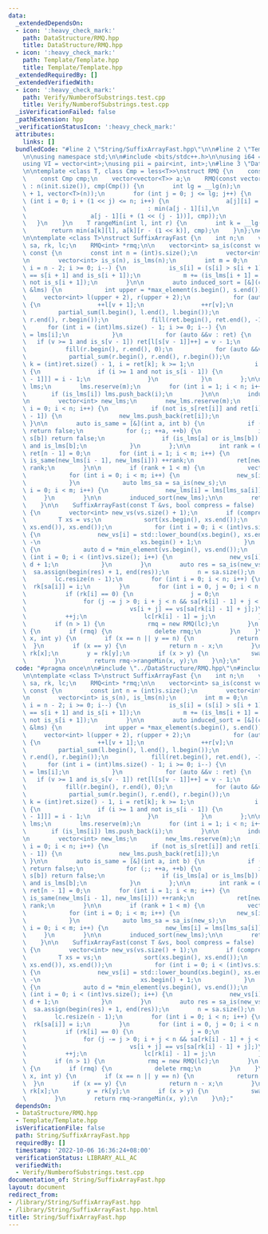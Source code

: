 ```yaml
---
data:
  _extendedDependsOn:
  - icon: ':heavy_check_mark:'
    path: DataStructure/RMQ.hpp
    title: DataStructure/RMQ.hpp
  - icon: ':heavy_check_mark:'
    path: Template/Template.hpp
    title: Template/Template.hpp
  _extendedRequiredBy: []
  _extendedVerifiedWith:
  - icon: ':heavy_check_mark:'
    path: Verify/NumberofSubstrings.test.cpp
    title: Verify/NumberofSubstrings.test.cpp
  _isVerificationFailed: false
  _pathExtension: hpp
  _verificationStatusIcon: ':heavy_check_mark:'
  attributes:
    links: []
  bundledCode: "#line 2 \"String/SuffixArrayFast.hpp\"\n\n#line 2 \"Template/Template.hpp\"\
    \n\nusing namespace std;\n\n#include <bits/stdc++.h>\n\nusing i64 = long long;\n\
    using VI = vector<int>;\nusing pii = pair<int, int>;\n#line 3 \"DataStructure/RMQ.hpp\"\
    \n\ntemplate <class T, class Cmp = less<T>>\nstruct RMQ {\n    const int n;\n\
    \    const Cmp cmp;\n    vector<vector<T>> a;\n    RMQ(const vector<T> &init)\
    \ : n(init.size()), cmp(Cmp()) {\n        int lg = __lg(n);\n        a.assign(lg\
    \ + 1, vector<T>(n));\n        for (int j = 0; j <= lg; j++) {\n            for\
    \ (int i = 0; i + (1 << j) <= n; i++) {\n                a[j][i] = (j == 0 ? init[i]\n\
    \                                  : min(a[j - 1][i],\n                      \
    \                  a[j - 1][i + (1 << (j - 1))], cmp));\n            }\n     \
    \   }\n    }\n    T rangeMin(int l, int r) {\n        int k = __lg(r - l);\n \
    \       return min(a[k][l], a[k][r - (1 << k)], cmp);\n    }\n};\n#line 5 \"String/SuffixArrayFast.hpp\"\
    \n\ntemplate <class T>\nstruct SuffixArrayFast {\n    int n;\n    vector<int>\
    \ sa, rk, lc;\n    RMQ<int> *rmq;\n\n    vector<int> sa_is(const vector<int> &s)\
    \ const {\n        const int n = (int)s.size();\n        vector<int> ret(n);\n\
    \n        vector<int> is_s(n), is_lms(n);\n        int m = 0;\n        for (int\
    \ i = n - 2; i >= 0; i--) {\n            is_s[i] = (s[i] > s[i + 1]) or (s[i]\
    \ == s[i + 1] and is_s[i + 1]);\n            m += (is_lms[i + 1] = is_s[i] and\
    \ not is_s[i + 1]);\n        }\n\n        auto induced_sort = [&](const vector<int>\
    \ &lms) {\n            int upper = *max_element(s.begin(), s.end());\n       \
    \     vector<int> l(upper + 2), r(upper + 2);\n            for (auto &&v : s)\
    \ {\n                ++l[v + 1];\n                ++r[v];\n            }\n   \
    \         partial_sum(l.begin(), l.end(), l.begin());\n            partial_sum(r.begin(),\
    \ r.end(), r.begin());\n            fill(ret.begin(), ret.end(), -1);\n      \
    \      for (int i = (int)lms.size() - 1; i >= 0; i--) {\n                ret[--r[s[lms[i]]]]\
    \ = lms[i];\n            }\n            for (auto &&v : ret) {\n             \
    \   if (v >= 1 and is_s[v - 1]) ret[l[s[v - 1]]++] = v - 1;\n            }\n \
    \           fill(r.begin(), r.end(), 0);\n            for (auto &&v : s) ++r[v];\n\
    \            partial_sum(r.begin(), r.end(), r.begin());\n            for (int\
    \ k = (int)ret.size() - 1, i = ret[k]; k >= 1;\n                 i = ret[--k])\
    \ {\n                if (i >= 1 and not is_s[i - 1]) {\n                    ret[--r[s[i\
    \ - 1]]] = i - 1;\n                }\n            }\n        };\n\n        vector<int>\
    \ lms;\n        lms.reserve(m);\n        for (int i = 1; i < n; i++) {\n     \
    \       if (is_lms[i]) lms.push_back(i);\n        }\n\n        induced_sort(lms);\n\
    \n        vector<int> new_lms;\n        new_lms.reserve(m);\n        for (int\
    \ i = 0; i < n; i++) {\n            if (not is_s[ret[i]] and ret[i] > 0 and is_s[ret[i]\
    \ - 1]) {\n                new_lms.push_back(ret[i]);\n            }\n       \
    \ }\n\n        auto is_same = [&](int a, int b) {\n            if (s[a++] != s[b++])\
    \ return false;\n            for (;; ++a, ++b) {\n                if (s[a] !=\
    \ s[b]) return false;\n                if (is_lms[a] or is_lms[b]) return is_lms[a]\
    \ and is_lms[b];\n            }\n        };\n\n        int rank = 0;\n       \
    \ ret[n - 1] = 0;\n        for (int i = 1; i < m; i++) {\n            if (not\
    \ is_same(new_lms[i - 1], new_lms[i])) ++rank;\n            ret[new_lms[i]] =\
    \ rank;\n        }\n\n        if (rank + 1 < m) {\n            vector<int> new_s(m);\n\
    \            for (int i = 0; i < m; i++) {\n                new_s[i] = ret[lms[i]];\n\
    \            }\n            auto lms_sa = sa_is(new_s);\n            for (int\
    \ i = 0; i < m; i++) {\n                new_lms[i] = lms[lms_sa[i]];\n       \
    \     }\n        }\n\n        induced_sort(new_lms);\n\n        return ret;\n\
    \    }\n\n    SuffixArrayFast(const T &vs, bool compress = false) : rmq(nullptr)\
    \ {\n        vector<int> new_vs(vs.size() + 1);\n        if (compress) {\n   \
    \         T xs = vs;\n            sort(xs.begin(), xs.end());\n            xs.erase(unique(xs.begin(),\
    \ xs.end()), xs.end());\n            for (int i = 0; i < (int)vs.size(); i++)\
    \ {\n                new_vs[i] = std::lower_bound(xs.begin(), xs.end(), vs[i])\
    \ -\n                            xs.begin() + 1;\n            }\n        } else\
    \ {\n            auto d = *min_element(vs.begin(), vs.end());\n            for\
    \ (int i = 0; i < (int)vs.size(); i++) {\n                new_vs[i] = vs[i] -\
    \ d + 1;\n            }\n        }\n        auto res = sa_is(new_vs);\n      \
    \  sa.assign(begin(res) + 1, end(res));\n        n = sa.size();\n        rk.resize(n);\n\
    \        lc.resize(n - 1);\n        for (int i = 0; i < n; i++) {\n          \
    \  rk[sa[i]] = i;\n        }\n        for (int i = 0, j = 0; i < n; ++i) {\n \
    \           if (rk[i] == 0) {\n                j = 0;\n            } else {\n\
    \                for (j -= j > 0; i + j < n && sa[rk[i] - 1] + j < n &&\n    \
    \                             vs[i + j] == vs[sa[rk[i] - 1] + j];)\n         \
    \           ++j;\n                lc[rk[i] - 1] = j;\n            }\n        }\n\
    \        if (n > 1) {\n            rmq = new RMQ(lc);\n        }\n    }\n    ~SuffixArrayFast()\
    \ {\n        if (rmq) {\n            delete rmq;\n        }\n    }\n    int lcp(int\
    \ x, int y) {\n        if (x == n || y == n) {\n            return 0;\n      \
    \  }\n        if (x == y) {\n            return n - x;\n        }\n        x =\
    \ rk[x];\n        y = rk[y];\n        if (x > y) {\n            swap(x, y);\n\
    \        }\n        return rmq->rangeMin(x, y);\n    }\n};\n"
  code: "#pragma once\n\n#include \"../DataStructure/RMQ.hpp\"\n#include \"../Template/Template.hpp\"\
    \n\ntemplate <class T>\nstruct SuffixArrayFast {\n    int n;\n    vector<int>\
    \ sa, rk, lc;\n    RMQ<int> *rmq;\n\n    vector<int> sa_is(const vector<int> &s)\
    \ const {\n        const int n = (int)s.size();\n        vector<int> ret(n);\n\
    \n        vector<int> is_s(n), is_lms(n);\n        int m = 0;\n        for (int\
    \ i = n - 2; i >= 0; i--) {\n            is_s[i] = (s[i] > s[i + 1]) or (s[i]\
    \ == s[i + 1] and is_s[i + 1]);\n            m += (is_lms[i + 1] = is_s[i] and\
    \ not is_s[i + 1]);\n        }\n\n        auto induced_sort = [&](const vector<int>\
    \ &lms) {\n            int upper = *max_element(s.begin(), s.end());\n       \
    \     vector<int> l(upper + 2), r(upper + 2);\n            for (auto &&v : s)\
    \ {\n                ++l[v + 1];\n                ++r[v];\n            }\n   \
    \         partial_sum(l.begin(), l.end(), l.begin());\n            partial_sum(r.begin(),\
    \ r.end(), r.begin());\n            fill(ret.begin(), ret.end(), -1);\n      \
    \      for (int i = (int)lms.size() - 1; i >= 0; i--) {\n                ret[--r[s[lms[i]]]]\
    \ = lms[i];\n            }\n            for (auto &&v : ret) {\n             \
    \   if (v >= 1 and is_s[v - 1]) ret[l[s[v - 1]]++] = v - 1;\n            }\n \
    \           fill(r.begin(), r.end(), 0);\n            for (auto &&v : s) ++r[v];\n\
    \            partial_sum(r.begin(), r.end(), r.begin());\n            for (int\
    \ k = (int)ret.size() - 1, i = ret[k]; k >= 1;\n                 i = ret[--k])\
    \ {\n                if (i >= 1 and not is_s[i - 1]) {\n                    ret[--r[s[i\
    \ - 1]]] = i - 1;\n                }\n            }\n        };\n\n        vector<int>\
    \ lms;\n        lms.reserve(m);\n        for (int i = 1; i < n; i++) {\n     \
    \       if (is_lms[i]) lms.push_back(i);\n        }\n\n        induced_sort(lms);\n\
    \n        vector<int> new_lms;\n        new_lms.reserve(m);\n        for (int\
    \ i = 0; i < n; i++) {\n            if (not is_s[ret[i]] and ret[i] > 0 and is_s[ret[i]\
    \ - 1]) {\n                new_lms.push_back(ret[i]);\n            }\n       \
    \ }\n\n        auto is_same = [&](int a, int b) {\n            if (s[a++] != s[b++])\
    \ return false;\n            for (;; ++a, ++b) {\n                if (s[a] !=\
    \ s[b]) return false;\n                if (is_lms[a] or is_lms[b]) return is_lms[a]\
    \ and is_lms[b];\n            }\n        };\n\n        int rank = 0;\n       \
    \ ret[n - 1] = 0;\n        for (int i = 1; i < m; i++) {\n            if (not\
    \ is_same(new_lms[i - 1], new_lms[i])) ++rank;\n            ret[new_lms[i]] =\
    \ rank;\n        }\n\n        if (rank + 1 < m) {\n            vector<int> new_s(m);\n\
    \            for (int i = 0; i < m; i++) {\n                new_s[i] = ret[lms[i]];\n\
    \            }\n            auto lms_sa = sa_is(new_s);\n            for (int\
    \ i = 0; i < m; i++) {\n                new_lms[i] = lms[lms_sa[i]];\n       \
    \     }\n        }\n\n        induced_sort(new_lms);\n\n        return ret;\n\
    \    }\n\n    SuffixArrayFast(const T &vs, bool compress = false) : rmq(nullptr)\
    \ {\n        vector<int> new_vs(vs.size() + 1);\n        if (compress) {\n   \
    \         T xs = vs;\n            sort(xs.begin(), xs.end());\n            xs.erase(unique(xs.begin(),\
    \ xs.end()), xs.end());\n            for (int i = 0; i < (int)vs.size(); i++)\
    \ {\n                new_vs[i] = std::lower_bound(xs.begin(), xs.end(), vs[i])\
    \ -\n                            xs.begin() + 1;\n            }\n        } else\
    \ {\n            auto d = *min_element(vs.begin(), vs.end());\n            for\
    \ (int i = 0; i < (int)vs.size(); i++) {\n                new_vs[i] = vs[i] -\
    \ d + 1;\n            }\n        }\n        auto res = sa_is(new_vs);\n      \
    \  sa.assign(begin(res) + 1, end(res));\n        n = sa.size();\n        rk.resize(n);\n\
    \        lc.resize(n - 1);\n        for (int i = 0; i < n; i++) {\n          \
    \  rk[sa[i]] = i;\n        }\n        for (int i = 0, j = 0; i < n; ++i) {\n \
    \           if (rk[i] == 0) {\n                j = 0;\n            } else {\n\
    \                for (j -= j > 0; i + j < n && sa[rk[i] - 1] + j < n &&\n    \
    \                             vs[i + j] == vs[sa[rk[i] - 1] + j];)\n         \
    \           ++j;\n                lc[rk[i] - 1] = j;\n            }\n        }\n\
    \        if (n > 1) {\n            rmq = new RMQ(lc);\n        }\n    }\n    ~SuffixArrayFast()\
    \ {\n        if (rmq) {\n            delete rmq;\n        }\n    }\n    int lcp(int\
    \ x, int y) {\n        if (x == n || y == n) {\n            return 0;\n      \
    \  }\n        if (x == y) {\n            return n - x;\n        }\n        x =\
    \ rk[x];\n        y = rk[y];\n        if (x > y) {\n            swap(x, y);\n\
    \        }\n        return rmq->rangeMin(x, y);\n    }\n};"
  dependsOn:
  - DataStructure/RMQ.hpp
  - Template/Template.hpp
  isVerificationFile: false
  path: String/SuffixArrayFast.hpp
  requiredBy: []
  timestamp: '2022-10-06 16:36:24+08:00'
  verificationStatus: LIBRARY_ALL_AC
  verifiedWith:
  - Verify/NumberofSubstrings.test.cpp
documentation_of: String/SuffixArrayFast.hpp
layout: document
redirect_from:
- /library/String/SuffixArrayFast.hpp
- /library/String/SuffixArrayFast.hpp.html
title: String/SuffixArrayFast.hpp
---
```

